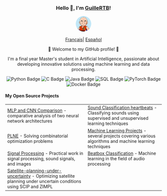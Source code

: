 <div align="center">
    <h3>Hello 👋, I'm <a href="https://github.com/GuilleRTB">GuilleRTB</a>!</h3>
    <p align="center">
        <img src="https://github.com/GuilleRTB/GuilleRTB/blob/main/image/profil-modified.png" width="50" height="50" style="border-radius: 50%;" alt="My Profile Picture"/>    </p>
    <p align="center">
        <a href="https://github.com/GuilleRTB/GuilleRTB/blob/main/README_FR.md"><span>Français</span></a>|
        <a href="https://github.com/GuilleRTB/GuilleRTB/blob/main/README_ES.md"><span>Español</span></a>
    </p>
    <p>🌟 Welcome to my GitHub profile! 🌟</p>
    <p>I'm a final year Master's student in Artificial Intelligence, passionate about developing innovative solutions using machine learning and data processing.</p>
    <!-- Adding badges -->
    <p align="center">
        <img src="https://img.shields.io/badge/Python-3776AB?style=for-the-badge&logo=python&logoColor=white" alt="Python Badge"/>
        <img src="https://img.shields.io/badge/C-00599C?style=for-the-badge&logo=c&logoColor=white" alt="C Badge"/>
        <img src="https://img.shields.io/badge/Java-007396?style=for-the-badge&logo=java&logoColor=white" alt="Java Badge"/>
        <img src="https://img.shields.io/badge/SQL-4479A1?style=for-the-badge&logo=postgresql&logoColor=white" alt="SQL Badge"/>
        <img src="https://img.shields.io/badge/PyTorch-EE4C2C?style=for-the-badge&logo=pytorch&logoColor=white" alt="PyTorch Badge"/>
        <img src="https://img.shields.io/badge/Docker-2496ED?style=for-the-badge&logo=docker&logoColor=white" alt="Docker Badge"/>
    </p>
    <h4 align="left">My Open Source Projects</h4>
    <table align="center">
        <tr>
            <td><a href="https://github.com/GuilleRTB/Computer-vision-Comparison-of-MLP-and-CNN">MLP and CNN Comparison</a> - comparative analysis of two neural network architectures</td>
            <td><a href="https://github.com/GuilleRTB/Classification-de-son-Apprentissage-Automatique">Sound Classification heartbeats</a> - Classifying sounds using supervised and unsupervised learning techniques</td>
        </tr>
        <tr>
            <td><a href="https://github.com/GuilleRTB/PLNE">PLNE</a> - Solving combinatorial optimization problems</td>
            <td><a href="https://github.com/GuilleRTB/Machine-Learning">Machine Learning Projects</a> - several projects covering various algorithms and machine learning techniques</td>
        </tr>
        <tr>
            <td><a href="https://github.com/GuilleRTB/Traitement-Signal-Son-et-Image">Signal Processing</a> - Practical work in signal processing, sound signals, and images</td>
            <td><a href="https://github.com/GuilleRTB/Sound-Classification-Beatbox">Beatbox Classification</a> - Machine learning in the field of audio processing</td>
        </tr>
        <tr>
            <td><a href="https://github.com/paul-sabatier-research-projects/Satellite-planning-under-uncertainty">Satellite-planning-under-uncertainty</a> - Optimizing satellite planning under uncertain conditions using SCIP and ZIMPL</td>
        </tr>
    </table>
</div>